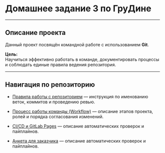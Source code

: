# Домашнее задание 3 по ГруДине

---

## Описание проекта

Данный проект посвящён командной работе с использованием **Git**.

**Цель:**  
Научиться эффективно работать в команде,
документировать процессы и соблюдать единые правила ведения репозитория.

---

## Навигация по репозиторию

- [Правила работы с репозиторием](docs/contribution.md)
  — инструкция по именованию веток, коммитов и проведению ревью.

- [Процесс работы команды (Workflow)](docs/workflow.md)
  — описание этапов проекта, ролей и порядка согласования изменений.

- [CI/CD и GitLab Pages](docs/ci-cd.md)
  — описание автоматических проверок и пайплайнов.

- [Анкета для заказчика](content/questionnaire.md)
  — описание автоматических проверок и пайплайнов.

